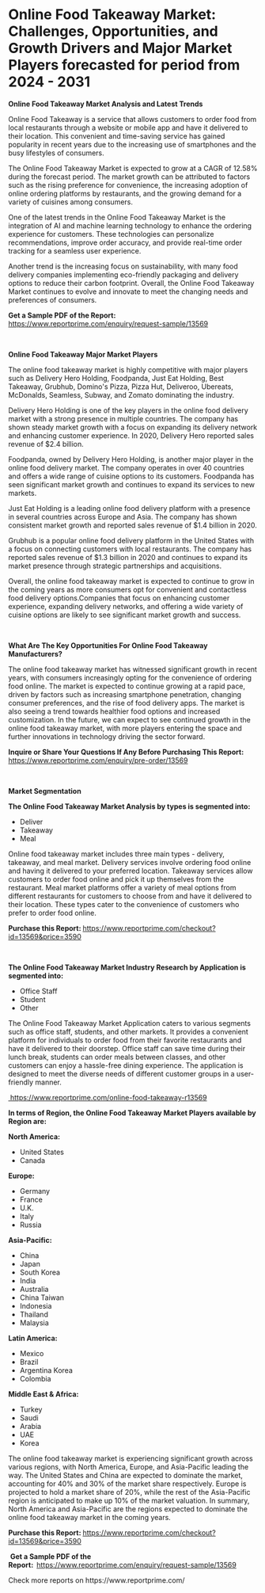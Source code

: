 <p><h1>Online Food Takeaway Market: Challenges, Opportunities, and Growth Drivers and Major Market Players forecasted for period from 2024 - 2031</h1></p><p><strong>Online Food Takeaway Market Analysis and Latest Trends</strong></p>
<p><p>Online Food Takeaway is a service that allows customers to order food from local restaurants through a website or mobile app and have it delivered to their location. This convenient and time-saving service has gained popularity in recent years due to the increasing use of smartphones and the busy lifestyles of consumers.</p><p>The Online Food Takeaway Market is expected to grow at a CAGR of 12.58% during the forecast period. The market growth can be attributed to factors such as the rising preference for convenience, the increasing adoption of online ordering platforms by restaurants, and the growing demand for a variety of cuisines among consumers.</p><p>One of the latest trends in the Online Food Takeaway Market is the integration of AI and machine learning technology to enhance the ordering experience for customers. These technologies can personalize recommendations, improve order accuracy, and provide real-time order tracking for a seamless user experience.</p><p>Another trend is the increasing focus on sustainability, with many food delivery companies implementing eco-friendly packaging and delivery options to reduce their carbon footprint. Overall, the Online Food Takeaway Market continues to evolve and innovate to meet the changing needs and preferences of consumers.</p></p>
<p><strong>Get a Sample PDF of the Report:&nbsp;</strong> <a href="https://www.reportprime.com/enquiry/request-sample/13569">https://www.reportprime.com/enquiry/request-sample/13569</a></p>
<p>&nbsp;</p>
<p><strong>Online Food Takeaway Major Market Players</strong></p>
<p><p>The online food takeaway market is highly competitive with major players such as Delivery Hero Holding, Foodpanda, Just Eat Holding, Best Takeaway, Grubhub, Domino's Pizza, Pizza Hut, Deliveroo, Ubereats, McDonalds, Seamless, Subway, and Zomato dominating the industry.</p><p>Delivery Hero Holding is one of the key players in the online food delivery market with a strong presence in multiple countries. The company has shown steady market growth with a focus on expanding its delivery network and enhancing customer experience. In 2020, Delivery Hero reported sales revenue of $2.4 billion.</p><p>Foodpanda, owned by Delivery Hero Holding, is another major player in the online food delivery market. The company operates in over 40 countries and offers a wide range of cuisine options to its customers. Foodpanda has seen significant market growth and continues to expand its services to new markets.</p><p>Just Eat Holding is a leading online food delivery platform with a presence in several countries across Europe and Asia. The company has shown consistent market growth and reported sales revenue of $1.4 billion in 2020.</p><p>Grubhub is a popular online food delivery platform in the United States with a focus on connecting customers with local restaurants. The company has reported sales revenue of $1.3 billion in 2020 and continues to expand its market presence through strategic partnerships and acquisitions.</p><p>Overall, the online food takeaway market is expected to continue to grow in the coming years as more consumers opt for convenient and contactless food delivery options.Companies that focus on enhancing customer experience, expanding delivery networks, and offering a wide variety of cuisine options are likely to see significant market growth and success.</p></p>
<p>&nbsp;</p>
<p><strong>What Are The Key Opportunities For Online Food Takeaway Manufacturers?</strong></p>
<p><p>The online food takeaway market has witnessed significant growth in recent years, with consumers increasingly opting for the convenience of ordering food online. The market is expected to continue growing at a rapid pace, driven by factors such as increasing smartphone penetration, changing consumer preferences, and the rise of food delivery apps. The market is also seeing a trend towards healthier food options and increased customization. In the future, we can expect to see continued growth in the online food takeaway market, with more players entering the space and further innovations in technology driving the sector forward.</p></p>
<p><strong>Inquire or Share Your Questions If Any Before Purchasing This Report:</strong> <a href="https://www.reportprime.com/enquiry/pre-order/13569">https://www.reportprime.com/enquiry/pre-order/13569</a></p>
<p>&nbsp;</p>
<p><strong>Market Segmentation</strong></p>
<p><strong>The Online Food Takeaway Market Analysis by types is segmented into:</strong></p>
<p><ul><li>Deliver</li><li>Takeaway</li><li>Meal</li></ul></p>
<p><p>Online food takeaway market includes three main types - delivery, takeaway, and meal market. Delivery services involve ordering food online and having it delivered to your preferred location. Takeaway services allow customers to order food online and pick it up themselves from the restaurant. Meal market platforms offer a variety of meal options from different restaurants for customers to choose from and have it delivered to their location. These types cater to the convenience of customers who prefer to order food online.</p></p>
<p><strong>Purchase this Report:&nbsp;</strong><a href="https://www.reportprime.com/checkout?id=13569&price=3590">https://www.reportprime.com/checkout?id=13569&price=3590</a></p>
<p>&nbsp;</p>
<p><strong>The Online Food Takeaway Market Industry Research by Application is segmented into:</strong></p>
<p><ul><li>Office Staff</li><li>Student</li><li>Other</li></ul></p>
<p><p>The Online Food Takeaway Market Application caters to various segments such as office staff, students, and other markets. It provides a convenient platform for individuals to order food from their favorite restaurants and have it delivered to their doorstep. Office staff can save time during their lunch break, students can order meals between classes, and other customers can enjoy a hassle-free dining experience. The application is designed to meet the diverse needs of different customer groups in a user-friendly manner.</p></p>
<p><a href="https://www.reportprime.com/online-food-takeaway-r13569">&nbsp;https://www.reportprime.com/online-food-takeaway-r13569</a></p>
<p><strong>In terms of Region, the Online Food Takeaway Market Players available by Region are:</strong></p>
<p>
    <p> <strong> North America: </strong>
        <ul>
            <li>United States</li>
            <li>Canada</li>
        </ul>
        </p> 
    <p> <strong> Europe: </strong>
        <ul>
            <li>Germany</li>
            <li>France</li>
            <li>U.K.</li>
            <li>Italy</li>
            <li>Russia</li>
        </ul>
        </p> 
    <p> <strong> Asia-Pacific: </strong>
        <ul>
            <li>China</li>
            <li>Japan</li>
            <li>South Korea</li>
            <li>India</li>
            <li>Australia</li>
            <li>China Taiwan</li>
            <li>Indonesia</li>
            <li>Thailand</li>
            <li>Malaysia</li>
        </ul>
        </p> 
    <p> <strong> Latin America: </strong>
        <ul>
            <li>Mexico</li>
            <li>Brazil</li>
            <li>Argentina Korea</li>
            <li>Colombia</li>
        </ul>
        </p> 
    <p> <strong> Middle East & Africa: </strong>
        <ul>
            <li>Turkey</li>
            <li>Saudi</li>
            <li>Arabia</li>
            <li>UAE</li>
            <li>Korea</li>
        </ul>
    </p>
    </p>
<p><p>The online food takeaway market is experiencing significant growth across various regions, with North America, Europe, and Asia-Pacific leading the way. The United States and China are expected to dominate the market, accounting for 40% and 30% of the market share respectively. Europe is projected to hold a market share of 20%, while the rest of the Asia-Pacific region is anticipated to make up 10% of the market valuation. In summary, North America and Asia-Pacific are the regions expected to dominate the online food takeaway market in the coming years.</p></p>
<p><strong>Purchase this Report: </strong><a href="https://www.reportprime.com/checkout?id=13569&price=3590">https://www.reportprime.com/checkout?id=13569&price=3590</a></p>
<p>&nbsp;<strong>Get a Sample PDF of the Report:&nbsp;&nbsp;</strong><a href="https://www.reportprime.com/enquiry/request-sample/13569">https://www.reportprime.com/enquiry/request-sample/13569</a></p>
<p><strong></strong></p>
<p>Check more reports on https://www.reportprime.com/</p>
